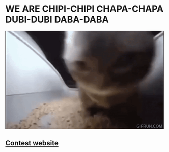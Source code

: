 # WE ARE CHIPI-CHIPI CHAPA-CHAPA DUBI-DUBI DABA-DABA
![alt text](src/chipi-chapa.gif)
## [Contest website](https://jaxa.krpc.jp/)
